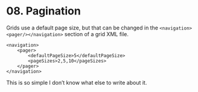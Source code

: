 # 08. Pagination

Grids use a default page size, but that can be changed in the `<navigation><pager/></navigation>` section of a grid XML file.


```markup
<navigation>
    <pager>
        <defaultPageSize>5</defaultPageSize>
        <pageSizes>2,5,10</pageSizes>
    </pager>
</navigation>
```


This is so simple I don’t know what else to write about it.